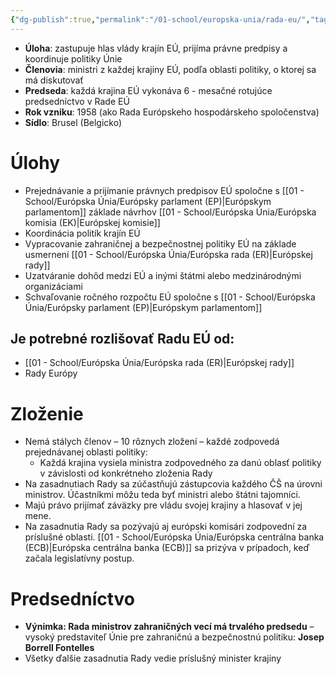 ```yaml
---
{"dg-publish":true,"permalink":"/01-school/europska-unia/rada-eu/","tags":["year1","winterSemester","uniEU"]}
---
```


- **Úloha**: zastupuje hlas vlády krajín EÚ, prijíma právne predpisy a koordinuje politiky Únie
- **Členovia**: ministri z každej krajiny EÚ, podľa oblasti politiky, o ktorej sa má diskutovať
- **Predseda**: každá krajina EÚ vykonáva 6 - mesačné rotujúce predsedníctvo v Rade EÚ
- **Rok vzniku**: 1958 (ako Rada Európskeho hospodárskeho spoločenstva)
- **Sídlo**: Brusel (Belgicko)

# Úlohy
- Prejednávanie a prijímanie právnych predpisov EÚ spoločne s [[01 - School/Európska Únia/Európsky parlament (EP)\|Európskym parlamentom]] základe návrhov [[01 - School/Európska Únia/Európska komisia (EK)\|Európskej komisie]]
- Koordinácia politík krajín EÚ
- Vypracovanie zahraničnej a bezpečnostnej politiky EÚ na základe usmernení [[01 - School/Európska Únia/Európska rada (ER)\|Európskej rady]]
- Uzatváranie dohôd medzi EÚ a inými štátmi alebo medzinárodnými organizáciami
- Schvaľovanie ročného rozpočtu EÚ spoločne s [[01 - School/Európska Únia/Európsky parlament (EP)\|Európskym parlamentom]]

## Je potrebné rozlišovať Radu EÚ od:
- [[01 - School/Európska Únia/Európska rada (ER)\|Európskej rady]]
- Rady Európy

# Zloženie
- Nemá stálych členov – 10 rôznych zložení – každé zodpovedá prejednávanej oblasti politiky:  
    - Každá krajina vysiela ministra zodpovedného za danú oblasť politiky v závislosti od konkrétneho zloženia Rady
- Na zasadnutiach Rady sa zúčastňujú zástupcovia každého ČŠ na úrovni ministrov. Účastníkmi môžu teda byť ministri alebo štátni tajomníci.
- Majú právo prijímať záväzky pre vládu svojej krajiny a hlasovať v jej mene.
- Na zasadnutia Rady sa pozývajú aj európski komisári zodpovední za príslušné oblasti. [[01 - School/Európska Únia/Európska centrálna banka (ECB)\|Európska centrálna banka (ECB)]] sa prizýva v prípadoch, keď začala legislatívny postup.

# Predsedníctvo
- **Výnimka: Rada ministrov zahraničných vecí má trvalého predsedu** – vysoký predstaviteľ Únie pre zahraničnú a bezpečnostnú politiku: **Josep Borrell Fontelles**
- Všetky ďalšie zasadnutia Rady vedie príslušný minister krajiny
